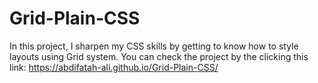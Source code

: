 # Grid-Plain-CSS
In this project, I sharpen my CSS skills by getting to know how to style layouts using Grid system. You can check the project by the clicking this link: https://abdifatah-ali.github.io/Grid-Plain-CSS/
